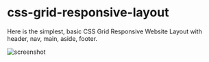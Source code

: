 # css-grid-responsive-layout
Here is the simplest, basic CSS Grid Responsive Website Layout with header, nav, main, aside, footer. 

![screenshot](https://user-images.githubusercontent.com/55247875/76259529-d4869f00-6266-11ea-978c-0df468405761.png)
